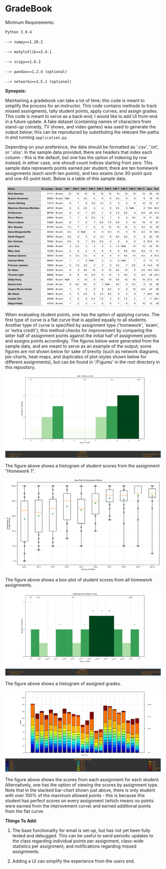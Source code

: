# GradeBook

Minimum Requirements:

    Python 3.9.4

    --> numpy==1.20.2

    --> matplotlib==3.4.1

    --> scipy==1.6.2

    --> pandas==1.2.4 (optional)

    --> networkx==2.5.1 (optional)

**Synopsis:**

Maintaining a gradebook can take a lot of time; this code is meant to simplify the process for an instructor. This code contains methods to track missed assingments, tally student points, apply curves, and assign grades. This code is meant to serve as a back-end; I would like to add UI front-end in a future update. A fake dataset (containing names of characters from stand-up comedy, TV shows, and video games) was used to generate the output below; this can be reproduced by substituting the relevant file-paths in and running `application.py`.

Depending on your preference, the data should be formatted as '.csv', '.txt', or '.xlsx'. In the sample data provided, there are headers that index each column - this is the default, but one has the option of indexing by row instead; in either case, one shoudl count indices starting from zero. This sample data represents points earned per student; there are ten homework assignments (each worth ten points), and two exams (one 30-point quiz and one 45-point test). Below is a table of this sample data.

![Table of Sample Data](https://github.com/mikeysflix/GradeBook/blob/master/Data/data.png?raw=true)

When evaluating student points, one has the option of applying curves. The first type of curve is a flat curve that is applied equally to all students. Another type of curve is specified by assignment type ('homework', 'exam', or 'extra credit'); this method checks for improvement by comparing the latter half of assignment points against the initial half of assignment points and assigns points accordingly. The figures below were generated from the sample data, and are meant to serve as an example of the output; some figures are not shown below for sake of brevity (such as network diagrams, pie-charts, heat-maps, and duplicates of plot-styles shown below for different assignments), but can be found in '/Figures' in the root directory in this repository.

![Histogram of Homework 1 Scores](https://github.com/mikeysflix/GradeBook/blob/master/Figures/histogram_distribution_homework_HW_1.png?raw=true)

The figure above shows a histogram of student scores from the assignment "Homework 1".

![Box-Plot of All Homework Scores](https://github.com/mikeysflix/GradeBook/blob/master/Figures/boxplot_homework.png?raw=true)

The figure above shows a box-plot of student scores from all homework assignments.

![Histogram of Assigned Grades](https://github.com/mikeysflix/GradeBook/blob/master/Figures/histogram_distribution_grade.png?raw=true)

The figure above shows a histogram of assigned grades.

![Stacked Bar-Chart of Scores per Student](https://github.com/mikeysflix/GradeBook/blob/master/Figures/stacked_homework_exam_curve.png?raw=true)

The figure above shows the scores from each assignment for each student. Alternatively, one has the option of viewing the scores by assignment type. Note that in the stacked bar-chart shown just above, there is only student with over 100% of the maximum allowed points - this is because this student has perfect scores on every assignment (which means no points were earned from the improvement curve) and earned additional points from the flat curve.

**Things To Add:**

1) The base functionality for email is set-up, but has not yet been fully tested and debugged. This can be useful to send periodic updates to the class regarding individual points per assignment, class-wide statistics per assignment, and notifications regarding missed assignments.

2) Adding a UI can simplify the experience from the users end.


#
